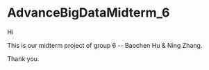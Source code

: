 # AdvanceBigDataMidterm_6

Hi 

This is our midterm project of group 6 -- Baochen Hu & Ning Zhang. 

Thank you. 
